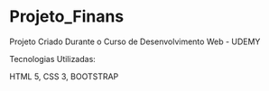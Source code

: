 # Projeto_Finans
Projeto Criado Durante o Curso de Desenvolvimento Web - UDEMY


Tecnologias Utilizadas: 

HTML 5, 
CSS 3, 
BOOTSTRAP

